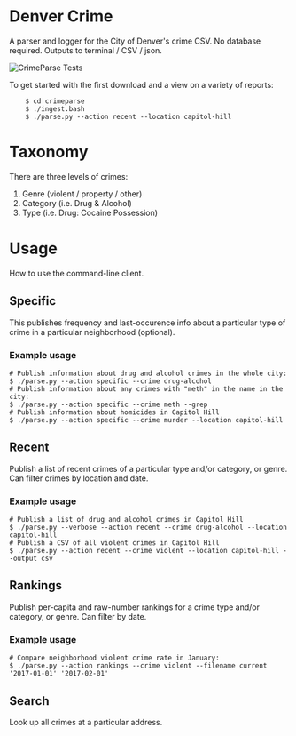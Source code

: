 # Denver Crime
A parser and logger for the City of Denver's crime CSV. No database required. Outputs to terminal / CSV / json.

![CrimeParse Tests](https://api.travis-ci.org/freejoe76/crime.png)

To get started with the first download and a view on a variety of reports:
```
    $ cd crimeparse
    $ ./ingest.bash
    $ ./parse.py --action recent --location capitol-hill
```

# Taxonomy
There are three levels of crimes: 

1. Genre (violent / property / other)
2. Category (i.e. Drug & Alcohol)
3. Type (i.e. Drug: Cocaine Possession)

# Usage
How to use the command-line client.

## Specific
This publishes frequency and last-occurence info about a particular type of crime in a particular neighborhood (optional).
### Example usage
    # Publish information about drug and alcohol crimes in the whole city:
    $ ./parse.py --action specific --crime drug-alcohol
    # Publish information about any crimes with "meth" in the name in the city:
    $ ./parse.py --action specific --crime meth --grep
    # Publish information about homicides in Capitol Hill
    $ ./parse.py --action specific --crime murder --location capitol-hill

## Recent
Publish a list of recent crimes of a particular type and/or category, or genre. Can filter crimes by location and date.
### Example usage
    # Publish a list of drug and alcohol crimes in Capitol Hill
    $ ./parse.py --verbose --action recent --crime drug-alcohol --location capitol-hill
    # Publish a CSV of all violent crimes in Capitol Hill
    $ ./parse.py --action recent --crime violent --location capitol-hill --output csv

## Rankings
Publish per-capita and raw-number rankings for a crime type and/or category, or genre. Can filter by date.
### Example usage
    # Compare neighborhood violent crime rate in January:
    $ ./parse.py --action rankings --crime violent --filename current '2017-01-01' '2017-02-01'

## Search
Look up all crimes at a particular address.
